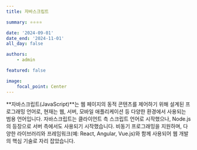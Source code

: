 ```yaml
---
title: 자바스크립트

summary: ⭐️⭐️⭐️⭐️

date: '2024-09-01'
date_end: '2024-11-01'
all_day: false

authors:
    - admin

featured: false

image:
    focal_point: Center
---
```

**자바스크립트(JavaScript)**는 웹 페이지의 동적 콘텐츠를 제어하기 위해 설계된 프로그래밍 언어로, 현재는 웹, 서버, 모바일 애플리케이션 등 다양한 환경에서 사용되는 범용 언어입니다. 자바스크립트는 클라이언트 측 스크립트 언어로 시작했으나, Node.js의 등장으로 서버 측에서도 사용되기 시작했습니다. 비동기 프로그래밍을 지원하며, 다양한 라이브러리와 프레임워크(예: React, Angular, Vue.js)와 함께 사용되어 웹 개발의 핵심 기술로 자리 잡았습니다.